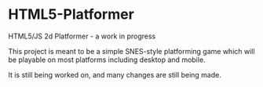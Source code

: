 # HTML5-Platformer
HTML5/JS 2d Platformer - a work in progress

This project is meant to be a simple SNES-style platforming game which will be playable on most platforms including desktop and mobile.

It is still being worked on, and many changes are still being made.

